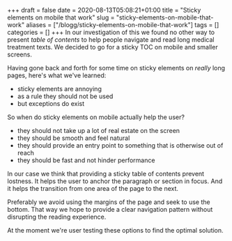 +++
draft = false
date = 2020-08-13T05:08:21+01:00
title = "Sticky elements on mobile that work"
slug = "sticky-elements-on-mobile-that-work"
aliases = ["/blogg/sticky-elements-on-mobile-that-work"]
tags = []
categories = []
+++
In our investigation of this we found no other way to present *table of contents* to help people navigate and read long medical treatment texts. We decided to go for a sticky TOC on mobile and smaller screens.

Having gone back and forth for some time on sticky elements on *really* long pages, here's what we've learned:

* sticky elements are annoying
* as a rule they should not be used
* but exceptions do exist

So when do sticky elements on mobile actually help the user?

* they should not take up a lot of real estate on the screen
* they should be smooth and feel natural
* they should provide an entry point to something that is otherwise out of reach
* they should be fast and not hinder performance

In our case we think that providing a sticky table of contents prevent lostness. It helps the user to anchor the paragraph or section in focus. And it helps the transition from one area of the page to the next.

Preferably we avoid using the margins of the page and seek to use the bottom. That way we hope to provide a clear navigation pattern without disrupting the reading experience.


At the moment we're user testing these options to find the optimal solution.   
